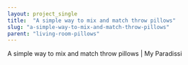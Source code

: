 ```yaml
---
layout: project_single
title:  "A simple way to mix and match throw pillows"
slug: "a-simple-way-to-mix-and-match-throw-pillows"
parent: "living-room-pillows"
---
```

A simple way to mix and match throw pillows | My Paradissi